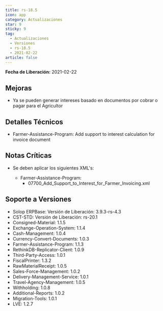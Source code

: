 ```yaml
---
title: rs-18.5
icon: app
category: Actualizaciones
star: 9
sticky: 9
tag:
  - Actualizaciones
  - Versiones
  - rs-18.5
  - 2021-02-22
article: false
---
```


**Fecha de Liberación:** 2021-02-22

## Mejoras

- Ya se pueden generar intereses basado en documentos por cobrar o pagar para el Agricultor

## Detalles Técnicos

- Farmer-Assistance-Program: Add support to interest calculation for invoice document

## Notas Críticas

- Se deben aplicar los siguientes XML's:

  - Farmer-Assistance-Program:
    - 07700_Add_Support_to_Interest_for_Farmer_Invoicing.xml

## Soporte a Versiones

- Solop ERPBase: Versión de Liberación: 3.9.3-rs-4.3
- CST-STD: Versión de Liberación: rs-20.1
- Consigned-Material: 1.1.5
- Exchange-Operation-System: 1.1.4
- Cash-Management: 1.0.4
- Currency-Convert-Documents: 1.0.3
- Farmer-Assistance-Program: 1.1.3
- RethinkDB-Replicator-Client: 1.0.9
- Third-Party-Access: 1.0.1
- FiscalPrinter: 1.3.2
- RawMaterialReceipt: 1.0.5
- Sales-Force-Management: 1.0.2
- Delivery-Management-Service: 1.0.1
- Travel-Agency-Management: 1.0.5
- Withholding: 1.0.8
- Additional-Reports: 1.0.2
- Migration-Tools: 1.0.1
- LVE: 1.2.7

